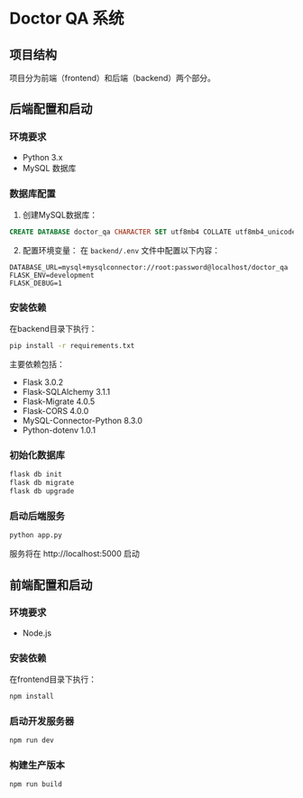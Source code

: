 # Doctor QA 系统

## 项目结构
项目分为前端（frontend）和后端（backend）两个部分。

## 后端配置和启动

### 环境要求
- Python 3.x
- MySQL 数据库

### 数据库配置
1. 创建MySQL数据库：
```sql
CREATE DATABASE doctor_qa CHARACTER SET utf8mb4 COLLATE utf8mb4_unicode_ci;
```

2. 配置环境变量：
在 `backend/.env` 文件中配置以下内容：
```env
DATABASE_URL=mysql+mysqlconnector://root:password@localhost/doctor_qa
FLASK_ENV=development
FLASK_DEBUG=1
```

### 安装依赖
在backend目录下执行：
```bash
pip install -r requirements.txt
```

主要依赖包括：
- Flask 3.0.2
- Flask-SQLAlchemy 3.1.1
- Flask-Migrate 4.0.5
- Flask-CORS 4.0.0
- MySQL-Connector-Python 8.3.0
- Python-dotenv 1.0.1

### 初始化数据库
```bash
flask db init
flask db migrate
flask db upgrade
```

### 启动后端服务
```bash
python app.py
```
服务将在 http://localhost:5000 启动

## 前端配置和启动

### 环境要求
- Node.js

### 安装依赖
在frontend目录下执行：
```bash
npm install
```

### 启动开发服务器
```bash
npm run dev
```

### 构建生产版本
```bash
npm run build
```